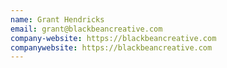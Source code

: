 ```yaml
---
name: Grant Hendricks
email: grant@blackbeancreative.com
company-website: https://blackbeancreative.com
companywebsite: https://blackbeancreative.com
---
```

